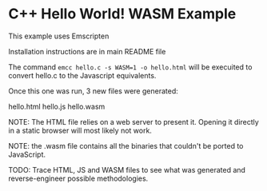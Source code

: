 # C++ Hello World! WASM Example

This example uses Emscripten

Installation instructions are in main README file

The command `emcc hello.c -s WASM=1 -o hello.html`  will be execuited to convert hello.c to the Javascript equivalents.

Once this one was run, 3 new files were generated:

hello.html
hello.js
hello.wasm

NOTE: The HTML file relies on a web server to present it. Opening it directly in a static browser will most likely not work.

NOTE: the .wasm file contains all the binaries that couldn't be ported to JavaScript.

TODO: Trace HTML, JS and WASM files to see what was generated and reverse-engineer possible methodologies.